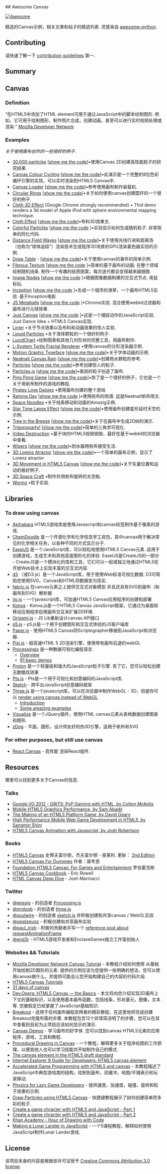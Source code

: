 <div class="github-widget" data-repo="raphamorim/awesome-canvas"></div>
<script async src="https://pagead2.googlesyndication.com/pagead/js/adsbygoogle.js"></script><ins class="adsbygoogle" style="display:block" data-ad-client="ca-pub-6890694312814945" data-ad-slot="5473692530" data-ad-format="auto"  data-full-width-responsive="true"></ins><script>(adsbygoogle = window.adsbygoogle || []).push({});</script>
## Awesome Canvas

[![Awesome](https://cdn.rawgit.com/sindresorhus/awesome/d7305f38d29fed78fa85652e3a63e154dd8e8829/media/badge.svg)](https://github.com/sindresorhus/awesome)

 精选的Canvas示例，相关文章和帖子的精选列表.  灵感来自 [awesome-python](https://github.com/vinta/awesome-python).

## Contributing

请快速了解一下 [contribution guidelines](https://github.com/raphamorim/awesome-canvas/blob/master/CONTRIBUTING.md) 第一.

## Summary





## Canvas

### Definition

 “在HTML5中添加了HTML <canvas>  element可用于通过JavaScript中的脚本绘制图形.  例如，它可用于绘制图形，制作照片合成，创建动画，甚至可以进行实时视频处理或渲染.“ [Mozilla Developer Network](https://developer.mozilla.org/en-US/docs/Web/API/Canvas_API)

### Examples

*关于使用画布创作的一些很好的例子.*


* [30.000 particles](http://codepen.io/soulwire/full/Ffvlo) [[show me the code](http://codepen.io/soulwire/pen/Ffvlo)]•使用Canvas 2D创建高性能粒子的研究结果.
* [Canvas Colour Cycling](http://www.effectgames.com/demos/canvascycle/) [[show me the code](http://www.effectgames.com/effect/article.psp.html/joe/Old_School_Color_Cycling_with_HTML5)]•此演示是一个完整的8位色彩循环引擎的实现，可以实时渲染到HTML5 Canvas中.
* [Canvas Loader](http://cssdeck.com/labs/full/4do6cnjm) [[show me the code](http://cssdeck.com/labs/4do6cnjm)]•参考使用画布制作装载机.
* [Circular Rings](http://cssdeck.com/labs/full/zeaklousedit) [[show me the code](http://cssdeck.com/labs/zeaklousedit)]•关于如何使用canvas创建圆环的一个很好的例子.
* [Cloth 3D Effect](http://gyu.que.jp/jscloth/) (Google Chrome strongly recommended) • Thid demo renders a 3d model of Apple iPod with sphere environmental mapping technique.
* [Cloth Effect](http://raphamorim.io/canvas-experiments/cloth) [[show me the code](https://github.com/raphamorim/canvas-experiments)]•布料3D效果叉.
* [Colorful Particles](http://raphamorim.io/canvas-experiments/particles) [[show me the code](https://github.com/raphamorim/canvas-experiments) ]•实验显示如何生成随机粒子.  非常简单的同化代码.
* [Distance Field Waves](http://www.kevs3d.co.uk/dev/shaders/distancefield3.html) [[show me the code](https://github.com/kevinroast/webglshaders/blob/master/distancefield3.html)]•关于使用光线行进和距离场（也称为“球体追踪”）渲染技术生成程序3D场景的GPU渲染着色器实验的示例.
* [Draw Table](http://raphamorim.io/canvas-experiments/draw) - [[show me the code](https://github.com/raphamorim/canvas-experiments)]•关于使用canvas的事件的简单示例.
* [Fibrous Texture](http://cssdeck.com/labs/full/fibrous) [[show me the code](http://cssdeck.com/labs/fibrous) ]•简单的基于画布的动画;  在整个领域绘制随机线条.  制作一个有趣的纸质图案，每次迭代都会变得越来越细致.
* [Image Nodes](http://cssdeck.com/labs/full/image-nodes) [[show me the code](http://cssdeck.com/labs/image-nodes) ]•根据图像数据构建的交互式节点.  用鼠标玩.
* [Inception](http://raphamorim.io/canvas-experiments/inception) [[show me the code](https://github.com/raphamorim/canvas-experiments) ]•生成一个城市的潦草，一个画布HTML5实验.  基于Inception电影 
* [JS Metaballs](http://cssdeck.com/labs/full/js-metaballs) [[show me the code](http://cssdeck.com/labs/js-metaballs) ]•Chrome实验.  混合使用webkit过滤器和画布进行元球效果.
* [Just Canvas](http://raphamorim.io/just-canvas/) [[show me the code](https://github.com/raphamorim/just-canvas) ]•这是一个捕捉动作的JavaScript实验.  Just Dance Idea + HTML5 Canvas实现.
* [Linjer](http://lab.hakim.se/linjer/) •关于节点效果以及布料和动画效果的惊人实验.
* [Liquid Particles](http://spielzeugz.de/html5/liquid-particles.html) •关于液体颗粒的一个很好的例子.
* [LucidChart](http://www.lucidchart.com/documents/demo) •绘制图表和其他几何形状的完整工具，用画布制作.
* [L-System Turtle Fractal Renderer](http://www.kevs3d.co.uk/dev/lsystems/) •使用canvas的分形渲染器示例.
* [Motion Graphic Typeface](http://codepen.io/ara_node/full/nuJCG/) [[show me the code](http://codepen.io/ara_node/pen/nuJCG)]•关于字体动画的示例.
* [Neatnait Canvas Rain](http://cssdeck.com/labs/full/neatnait-canvas-rain) [[show me the code](http://cssdeck.com/labs/neatnait-canvas-rain)]•创建雨水颗粒的参考.
* [Particles](http://codepen.io/pixelgrid/full/ECrKd) [[show me the code](http://codepen.io/pixelgrid/pen/ECrKd)]•参考创建惊人的粒子.
* [Particles.js](http://codepen.io/VincentGarreau/full/pnlso/) [[show me the code](http://codepen.io/VincentGarreau/pen/pnlso)]•美丽的粒子创造了画布.
* [Ping Pong Game](http://cssdeck.com/labs/full/ping-pong-game-tutorial-with-html5-canvas-and-sounds) [[show me the code](http://cssdeck.com/labs/ping-pong-game-tutorial-with-html5-canvas-and-sounds)]•除了是一个很好的例子，它也是一个关于用帆布制作的游戏的教程.
* [Pirates Love Daisies](http://www.pirateslovedaisies.com/) •使用画布创建的整个游戏
* [Raining Day](http://raphamorim.io/raining-day/) [[show me the code](https://github.com/raphamorim/canvas-experiments) ]•使用帆布的雨滴.  这是Neatnait帆布雨叉.
* [Space Noodles](http://www.spielzeugz.de/html5/space-noodles/) •关于线条移动和动画的Amazig示例.
* [Star Time Lapse Effect](https://fralonra.github.io/star-time-lapse/demo/) [[show me the code](https://github.com/fralonra/star-time-lapse)]•使用画布创建星形延时天空的示例.
* [Tree in the Breeze](http://cssdeck.com/labs/full/fjqj6ifd) [[show me the code](http://cssdeck.com/labs/fjqj6ifd)]•关于在画布中生成2D树的演示.
* [Trigonoparty!](https://ramesaliyev.com/trigonoparty) [[show me the code](https://github.com/ramesaliyev/trigonoparty)]•简单的三角学可视化.
* [Video Destruction](http://www.craftymind.com/factory/html5video/CanvasVideo.html) •基于块的HTML5视频销毁，最好在基于webkit的浏览器中查看.
* [Wipers](http://cssdeck.com/labs/full/oluh99m6) [[show me the code](http://cssdeck.com/labs/oluh99m6)]•刮水器用帆布接受生活.
* [3D Lorenz Atractor](http://cssdeck.com/labs/full/3d-lorenz-atractor) [[show me the code](http://cssdeck.com/labs/3d-lorenz-atractor)]•一个简单的画布示例，显示了Lorenz atractor
* [3D Movement in HTML5 Canvas](http://cssdeck.com/labs/full/xtunjekt) [[show me the code](http://cssdeck.com/labs/xtunjekt)]•关于矢量位置和运动的极好例子.
* [3D Space Craft](http://07055944295.com/solvalou.php) •制作并用帆布旋转的太空船.
* [Wormz](https://www.chromeexperiments.com/experiment/wormz) •粒子实验.


## Libraries

### To draw using canvas

- [Akihabara](http://www.kesiev.com/akihabara/) HTML5游戏库是使用Javascript和canvas标签制作基于像素的游戏.
- [ChemDoodle](http://web.chemdoodle.com/) 是一个开源化学和化学信息学工具包，其中canvas用于解决常见的化学相关任务，以各种不同的方式显示分子.
- [EaselJS](https://createjs.com/easeljs)  是一个JavaScript库，可以轻松地使用HTML5 Canvas元素.  适用于创建游戏，生成艺术和其他高度图形化的体验.  EaselJS是CreateJS的一部分 -  CreateJS是一个模块化的库和工具，它们可以一起或独立地通过HTML5在开放Web技术上实现丰富的交互式内容.
- [d3](https://github.com/d3/d3)  （或D3.js）是一个JavaScript库，用于使用Web标准可视化数据.  D3可帮助您使用SVG，Canvas和HTML将数据变为现实.
- [fabric.js](http://fabricjs.com) 在canvas元素之上提供交互式对象模型
并且还具有SVG到画布（和画布到SVG）解析器
- [iio.js](https://github.com/iioinc/iio.js) - 一个javascript库，可加速HTML5 Canvas应用程序的创建和部署
- [Konva](https://github.com/konvajs/konva) -  Konva.js是一个HTML5 Canvas JavaScript框架，它通过为桌面和移动应用程序启用画布交互来扩展2D环境. 
- [Origami.js](https://github.com/raphamorim/origami.js) -  JS Lib重新设计canvas API接口
- [p5.js](https://p5js.org) -  p5.js是一个用于创建图形和交互式体验的JS客户端库
- [Paper.js](https://github.com/paperjs/paper.js) - 使用HTML5 Canvas将Scriptographer移植到JavaScript和浏览器.
- [Pixi.js](http://www.pixijs.com) - 超高速HTML 5 2D渲染引擎，使用带有画布后退的webGL
- [Processingjs](http://ejohn.org/blog/processingjs/) 是一种数据可视化编程语言.
    - [Overview](http://ejohn.org/blog/overview-of-processing/)
    - [91 basic demos](http://ejohn.org/apps/processing.js/examples/basic/)
- [Proton](https://github.com/a-jie/Proton)  是一个轻量级和强大的JavaScript粒子引擎.  有了它，您可以轻松创建无数酷炫效果 
- [Pts.js](https://ptsjs.org) -  Pts是一个用于可视化和创意编码的JavaScript库.
- [Sketch](https://github.com/soulwire/sketch.js) - 跨平台JavaScript创意编码框架
- [Three.js](http://threejs.org/) 是一个javascript库，可以在浏览器中制作WebGL  -  3D，但是你可以 [render using canvas instead of WebGL](http://threejs.org/docs/#Reference/Renderers/CanvasRenderer)
    - [Introduction](http://threejs.org/docs/#Manual/Introduction/Creating_a_scene)
    - [Some amazing examples](http://threejs.org/examples/)
- [Visualize](https://github.com/filamentgroup/jQuery-Visualize) 是一个JQuery插件，使用HTML canvas元素从表格数据创建图表和图形.
- [zDog](https://github.com/metafizzy/zdog) - 平面，圆形，设计师友好的伪3D引擎，适用于帆布和SVG

### For other purposes, but still use canvas
- [React Canvas](https://github.com/Flipboard/react-canvas)   - 高性能 <canvas>  渲染React组件.


## Resources

哪里可以找到更多关于Canvas的信息.

### Talks

- [Google I/O 2012 - GRITS: PvP Gaming with HTML, by Colton McAnlis](https://www.youtube.com/watch?v=Prkyd5n0P7k)
- [Mobile HTML5 Graphics Performance, by Sam Abadir](https://www.youtube.com/watch?v=_fBRJgH_c1s)
- [The Making of an HTML5 Platform Game, by David Geary](https://www.youtube.com/watch?v=S256vAqGY6c)
- [High Performance Mobile Web Game Development in HTML5, by Sangmin Shim](https://www.youtube.com/watch?v=T8OCEqM7mqU)
- [HTML5 Canvas Animation with Javascript, by Josh Robertson](https://www.youtube.com/watch?v=sLt9WeyGVEQ)


### Books

- [HTML5 Canvas](http://shop.oreilly.com/product/0636920013327.do)  史蒂夫富尔顿，杰夫富尔顿 - 奥莱利.  更新： [2nd Edition](http://shop.oreilly.com/product/0636920026266.do)
- [HTML5 Canvas For Dummies](http://www.amazon.com/HTML5-Canvas-For-Dummies-Cowan/dp/1118385357) 作者：唐考恩
- [Foundation HTML5 Canvas: For Games and Entertainment](http://www.amazon.com/gp/product/1430232919/ref=as_li_qf_sp_asin_il_tl?ie=UTF8&tag=rawkes-20&linkCode=as2&camp=1789&creative=9325&creativeASIN=1430232919) 罗伯霍克斯
- [HTML5 Canvas Cookbook](https://www.packtpub.com/web-development/html5-canvas-cookbook) -  Eric Rowell
- [HTML Canvas Deep Dive](http://joshondesign.com/p/books/canvasdeepdive/title.html) -  Josh Marinacci

### Twitter

* [@jeresig](https://twitter.com/jeresig) - 的创造者 [Processing.js](https://github.com/jeresig/processing-js)
* [@mrdoob](https://twitter.com/mrdoob) - 的创造者 [three.js](https://github.com/mrdoob/three.js)
* [@soulwire](https://twitter.com/soulwire) - 的创造者 [sketch.js](https://github.com/soulwire/sketch.js) 并积极创建和共享canvas / WebGL实验
* [@spielzeugz](https://twitter.com/spielzeugz) - 积极创建和共享画布实验
* [@paul_irish](https://twitter.com/paul_irish) - 积极的贡献者并写一个 [reference post about requestAnimationFrame](http://www.paulirish.com/2011/requestanimationframe-for-smart-animating/)
* [@end3r](https://twitter.com/end3r) -  HTML5游戏开发者和EnclaveGames独立工作室创始人

### Websites && Tutorials

- [Mozilla Developer Network Canvas Tutorial](https://developer.mozilla.org/en-US/docs/Web/API/Canvas_API/Tutorial)   - 本教程介绍如何使用 <canvas>  从基础开始绘制2D图形的元素.  提供的示例应该为您提供一些明确的想法，您可以使用canvas做什么，并提供可能会让您开始构建自己的内容的代码片段.
- [HTML5 Canvas Tutorials](http://www.html5canvastutorials.com/)
- [31 days of canvas](http://creativejs.com/2011/08/31-days-of-canvas-tutorials/)
- [Dev.Opera: HTML5 Canvas — the Basics](https://dev.opera.com/articles/html5-canvas-basics/)   - 本文将向您介绍实现2D画布上下文的基础知识，以及使用基本画布函数，包括线条，形状基元，图像，文本等.  您被假定已经掌握了JavaScript基础知识.
- [Breakout](http://billmill.org/static/canvastutorial/)   - 适用于任何画布编程崇拜者的精彩教程，在这里他将完成创建Breakout克隆所需的步骤.  本教程包含12个非常简洁明了的步骤，您可以在其中查看到目前为止项目应该如何显示的演示.
- [Canvas Demos](http://www.canvasdemos.com/)   - 学习画布的好字体.  您可以找到canvas HTML5元素的应用程序，游戏，工具和教程.
- [Procedural Drawing in Canvas](http://acko.net/blog/js1k-demo-the-making-of/) - 一个教程，解释更多关于程序绘图的工作原理，以便其他人也可以学习技能并开始制作自己的模式.
- [The canvas element in the HTML5 draft standard](https://html.spec.whatwg.org/multipage/scripting.html#the-canvas-element)
- [Internet Explorer 9 Guide for Developers: HTML5 canvas element](https://msdn.microsoft.com/en-us/ie/hh410106#_HTML5_canvas)
- [Accelerated Game Programming with HTML5 and canvas](http://www.felinesoft.com/blog/index.php/2010/09/accelerated-game-programming-with-html5-and-canvas/) - 本教程描述了JavaScript中典型游戏类的结构，绘制到画布，双缓冲，地图/平铺表示和玩家移动.
- [Physics for Lazy Game Developers](http://labs.skookum.com/demos/barcampclt_physics/) - 提供速度，加速度，碰撞，旋转和粒子效果的示例.
- [Draw Particles using HTML5 Canvas](https://medium.com/@raphamorim/draw-particles-using-html5-canvas-6151ab214f7a) - 快捷键教程展示了如何创建简单而多彩的粒子.
- [Create a game chracter with HTML5 and JavaScript - Part 1](http://www.williammalone.com/articles/create-html5-canvas-javascript-game-character/1/)
- [Create a game chracter with HTML5 and JavaScript - Part 2](http://www.williammalone.com/articles/create-html5-canvas-javascript-game-character/2/)
- [Khan Academy - Hour of Drawing with Code](https://www.khanacademy.org/computing/hour-of-code/hour-of-code-tutorial/v/welcome-hour-of-code)
- [Making a Lunar Lander in JavaScript](http://students.cs.ucl.ac.uk/schoolslab/projects/HT5) - 一个5课程教程，解释如何使用JavaScript制作Lunar Lander游戏.

## License

该项目本身的内容是根据该许可证授予 [Creative Commons Attribution 3.0 license](http://creativecommons.org/licenses/by/3.0/us/deed.en_US).
